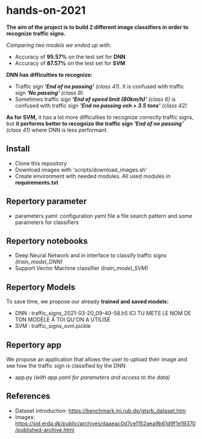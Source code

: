 # hands-on-2021
**The aim of the project is to build 2 different image classifiers in order to recognize traffic signs.**

*Comparing two models we ended up with:* 
* Accuracy of **95.57%** on the test set for **DNN** 
* Accuracy of **87.57%** on the test set for **SVM** 

**DNN has difficulties to recognize:**
- Traffic sign ***'End of no passing'*** *(class 41)*. It is confused with traffic sign ***'No passing'*** *(class 9).* 
- Sometimes traffic sign ***'End of speed limit (80km/h)'*** *(class 6)* is confused with traffic sign ***'End no passing veh > 3.5 tons'*** *(class 42)*

**As for SVM,** it has a lot more difficulties to recognize correctly traffic signs, but **it performs better to recognize the traffic sign *'End of no passing'*** *(class 41)* where DNN is less performant. 

## Install

* Clone this repository
* Download images with 'scripts/download_images.sh'
* Create environment with needed modules. All used modules in **requirements.txt**

## Repertory parameter
* parameters.yaml: configuration yaml file a file search pattern and some parameters for classifiers

## Repertory notebooks
* Deep Neural Network and in interface to classify traffic signs *(train_model_DNN)*
* Support Vector Machine classifier *(train_model_SVM)*

## Repertory Models
To save time, we propose  our already **trained and saved models:** 

* DNN : traffic_signs_2021-03-20_09-40-58.h5   ICI TU METS LE NOM DE TON MODÈLE À TOI QU'ON A UTILISÉ
* SVM : traffic_signs_svm.pickle 

## Repertory app
We propose an application that allows the user to upload their image and see how the traffic sign is classified by the DNN. 

* app.py *(with app.yaml for parameters and access to the data)* 

## References

* Dataset introduction: https://benchmark.ini.rub.de/gtsrb_dataset.htm
* Images: https://sid.erda.dk/public/archives/daaeac0d7ce1152aea9b61d9f1e19370/published-archive.html